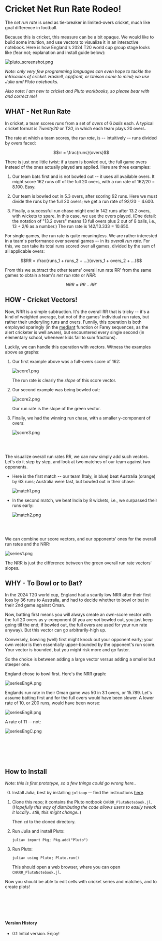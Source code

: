 # Cricket Net Run Rate Rodeo!

The *net run rate* is used as tie-breaker in limited-overs cricket, much like goal difference in football.

Because this is cricket, this measure can be a bit opaque. We would like to build some intuition, and use vectors to visualize it in an interactive notebook. Here is how England's 2024 T20 world cup group stage looks like (fear not; explanation and install guide below):

![pluto_screenshot.png](doc/pic/pluto_screenshot.png)

*Note: only very few programming languages can even hope to tackle the intricacies of cricket. Haskell, cppfront, or Unison come to mind; we use Julia and Pluto notebooks.*

*Also note: I am new to cricket and Pluto workbooks, so please bear with and correct me!*

## WHAT - Net Run Rate

In cricket, a team scores *runs* from a set of *overs* of 6 *balls* each. A typical cricket format is *Twenty20* or *T20*, in which each team plays 20 overs.

The rate at which a team scores, the *run rate*, is -- intuitively -- runs divided by overs faced:

$$rr = \frac{runs}{overs}$$

There is just one little twist: if a team is bowled out, the full game overs instead of the ones actually played are applied. Here are three examples:

1. Our team bats first and is not bowled out -- it uses all available overs. It might score 162 runs off of the full 20 overs, with a run rate of 162/20 = 8.100. Easy.

2. Our team is bowled out in 5.3 overs, after scoring 92 runs. Here we must divide the runs by the full 20 overs; we get a run rate of 92/20 = 4.600.

3. Finally, a successful run chase might end in 142 runs after 13.2 overs, with wickets to spare. In this case, we use the overs played. (One detail: the notation of "13.2 overs" means 13 full overs plus 2 out of 6 balls, i.e., 13 + 2/6 as a number.) The run rate is 142/13.333 = 10.650.

For single games, the run rate is quite meaningless. We are rather interested in a team's performance over several games -- in its *overall run rate*. For this, we can take its total runs scored over all games, divided by the sum of all applicable overs:

$$RR = \frac{runs_1 + runs_2 + ...}{overs_1 + overs_2 + ...}$$

From this we subtract the other teams' overall run rate RR' from the same games to obtain a team's *net run rate* or *NRR*:

$$NRR = RR - RR'$$

## HOW - Cricket Vectors!

Now, NRR is a simple subtraction. It's the overall RR that is tricky -- it's a kind of weighted average, but not of the games' individual run rates, but rather their underyling runs and overs. Funnily, this operation is both employed sparingly (in the [mediant](https://en.wikipedia.org/wiki/Mediant_(mathematics)) function or Farey sequences, as the alert cricketer is well aware), but encountered every single second (in elementary school, whenever kids fail to sum fractions).

Luckily, we can handle this operation with vectors. Witness the examples above as graphs:


1. Our first example above was a full-overs score of 162:

   ![score1.png](doc/pic/score1.png)

   The run rate is clearly the *slope* of this score vector.


2. Our second example was being bowled out:

   ![score2.png](doc/pic/score2.png)

   Our run rate is the slope of the green vector.

3. Finally, we had the winning run chase, with a smaller y-component of overs:

   ![score3.png](doc/pic/score3.png)


<br>
<br>

The visualize overall run rates RR, we can now simply add such vectors. Let's do it step by step, and look at two matches of our team against two opponents.

* Here is the first match -- our team (Italy, in blue) beat Australia (orange) by 63 runs; Australia were fast, but bowled out in their chase:

  ![match1.png](doc/pic/match1.png)

* In the second match, we beat India by 8 wickets, i.e., we surpassed their runs early:

  ![match2.png](doc/pic/match2.png)

<br>
<br>

We can combine our score vectors, and our opponents' ones for the overall run rates and the NRR:

![series1.png](doc/pic/series1.png)

The NRR is just the difference between the green overall run rate vectors' slopes.

## WHY - To Bowl or to Bat?

In the 2024 T20 world cup, England had a scarily low NRR after their first loss by 36 runs to Australia, and had to decide whether to bowl or bat in their 2nd game against Oman.

Now, batting first means you will always create an own-score vector with the full 20 overs as y-component (if you are *not* bowled out, you just keep going till the end; if bowled out, the full overs are used for your run rate anyway). But this vector can go arbitrarily-high up.

Conversely, bowling (well) first might knock out your opponent early; your own vector is then essentially upper-bounded by the opponent's run score. Your vector is bounded, but you might risk more and go faster.

So the choice is between adding a large vector versus adding a smaller but steeper one.

England chose to bowl first. Here's the NRR graph:

![seriesEngA.png](doc/pic/seriesEngA.png)

Englands run rate in their Oman game was 50 in 3.1 overs, or 15.789. Let's assume batting first and for the full overs would have been slower. A lower rate of 10, or 200 runs,  would have been worse:

![seriesEngB.png](doc/pic/seriesEngB.png)

A rate of 11 -- not:

![seriesEngC.png](doc/pic/seriesEngC.png)


<br>
<br>
<br>
<br>

## How to Install

*Note: this is first prototype, so a few things could go wrong here..*

0. Install Julia, best by installing `juliaup` -- find  the instructions [here](https://github.com/JuliaLang/juliaup).

1. Clone this repo; it contains the Pluto notbook `CNRRR_PlutoNotebook.jl`. (*Hopefully this way of distributing the code allows users to easily tweak it locally.. still, this might change..*)

   Then `cd` to the cloned directory.

2. Run Julia and install Pluto:
   ```
   julia> import Pkg; Pkg.add("Pluto")
   ```

3. Run Pluto:
   ```
   julia> using Pluto; Pluto.run()
   ```
   This should open a web browser, where you can open `CNRRR_PlutoNotebook.jl`.

Now you should be able to edit cells with cricket series and matches, and to create plots!

<br>
<br>
<br>
<br>

#### Version History

* 0.1 Initial version. Enjoy!
